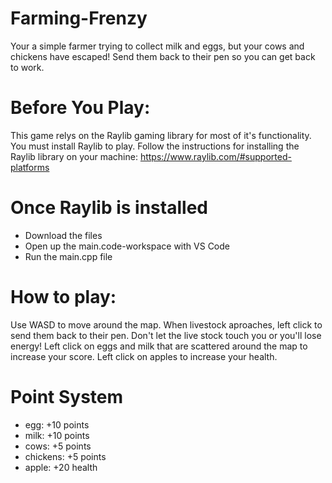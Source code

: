 # Farming-Frenzy
Your a simple farmer trying to collect milk and eggs, but your cows and chickens have escaped! Send them back to their pen so you can get back to work.

# Before You Play:
This game relys on the Raylib gaming library for most of it's functionality. You must install Raylib to play. 
Follow the instructions for installing the Raylib library on your machine: https://www.raylib.com/#supported-platforms

# Once Raylib is installed
- Download the files 
- Open up the main.code-workspace with VS Code
- Run the main.cpp file

# How to play:
Use WASD to move around the map. When livestock aproaches, left click to send them back to their pen. Don't let the live stock touch you or you'll lose energy! Left click on eggs and milk that are scattered around the map to increase your score. Left click on apples to increase your health. 

# Point System
- egg: +10 points
- milk: +10 points
- cows: +5 points
- chickens: +5 points
- apple: +20 health
